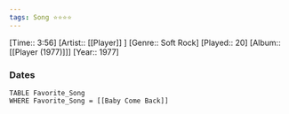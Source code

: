 ```yaml
---
tags: Song ⭐⭐⭐⭐ 
---
```

[Time:: 3:56]
[Artist:: [[Player]] ]
[Genre:: Soft Rock]
[Played:: 20]
[Album:: [[Player (1977)]]]
[Year:: 1977]
### Dates
````dataview
TABLE Favorite_Song
WHERE Favorite_Song = [[Baby Come Back]]
````